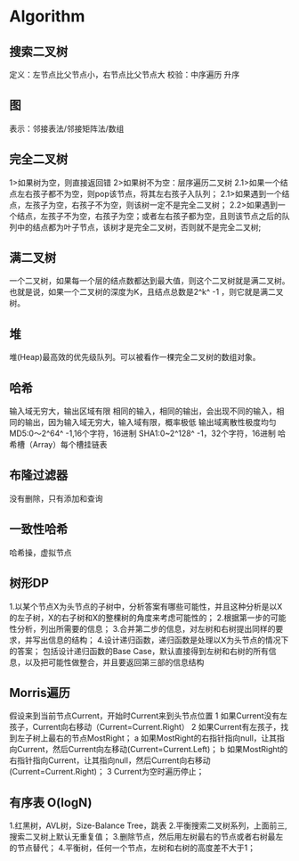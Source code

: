 # Algorithm

## 搜索二叉树
定义：左节点比父节点小，右节点比父节点大
校验：中序遍历 升序

## 图
表示：邻接表法/邻接矩阵法/数组

## 完全二叉树
1>如果树为空，则直接返回错
2>如果树不为空：层序遍历二叉树
2.1>如果一个结点左右孩子都不为空，则pop该节点，将其左右孩子入队列；
2.1>如果遇到一个结点，左孩子为空，右孩子不为空，则该树一定不是完全二叉树；
2.2>如果遇到一个结点，左孩子不为空，右孩子为空；或者左右孩子都为空，且则该节点之后的队列中的结点都为叶子节点，该树才是完全二叉树，否则就不是完全二叉树;

## 满二叉树
一个二叉树，如果每一个层的结点数都达到最大值，则这个二叉树就是满二叉树。也就是说，如果一个二叉树的深度为K，且结点总数是2^k^ -1 ，则它就是满二叉树。

## 堆
堆(Heap)最高效的优先级队列。可以被看作一棵完全二叉树的数组对象。

## 哈希
输入域无穷大，输出区域有限
相同的输入，相同的输出，会出现不同的输入，相同的输出，因为输入域无穷大，输入域有限，概率极低
输出域离散性极度均匀
MD5:0～2^64^ -1,16个字符，16进制
SHA1:0~2^128^ -1，32个字符，16进制
哈希槽（Array）每个槽挂链表

## 布隆过滤器
没有删除，只有添加和查询

## 一致性哈希
哈希操，虚拟节点

## 树形DP
1.以某个节点X为头节点的子树中，分析答案有哪些可能性，并且这种分析是以X的左子树，X的右子树和X的整棵树的角度来考虑可能性的；
2.根据第一步的可能性分析，列出所需要的信息；
3.合并第二步的信息，对左树和右树提出同样的要求，并写出信息的结构；
4.设计递归函数，递归函数是处理以X为头节点的情况下的答案；
包括设计递归函数的Base Case，默认直接得到左树和右树的所有信息，以及把可能性做整合，并且要返回第三部的信息结构

## Morris遍历
假设来到当前节点Current，开始时Current来到头节点位置
1 如果Current没有左孩子，Current向右移动（Current=Current.Right）
2 如果Current有左孩子，找到左子树上最右的节点MostRight；
    a 如果MostRight的右指针指向null，让其指向Current，然后Current向左移动(Current=Current.Left)；
    b 如果MostRight的右指针指向Current，让其指向null，然后Current向右移动(Current=Current.Right)；
3 Current为空时遍历停止；

## 有序表 O(logN)
1.红黑树，AVL树，Size-Balance Tree，跳表
2.平衡搜索二叉树系列，上面前三,搜索二叉树上默认无重复值；
3.删除节点，然后用左树最右的节点或者右树最左的节点替代；
4.平衡树，任何一个节点，左树和右树的高度差不大于1；